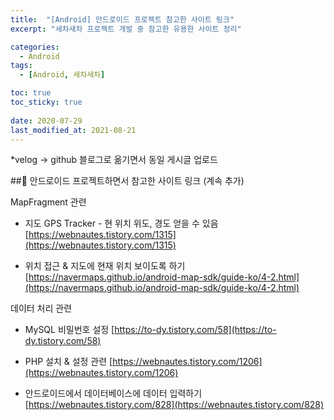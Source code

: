 ```yaml
---
title:  "[Android] 안드로이드 프로젝트 참고한 사이트 링크"
excerpt: "세차새차 프로젝트 개발 중 참고한 유용한 사이트 정리"

categories:
  - Android
tags:
  - [Android, 세차새차]

toc: true
toc_sticky: true
 
date: 2020-07-29
last_modified_at: 2021-08-21
---
```

*velog -> github 블로그로 옮기면서 동일 게시글 업로드

##🦥 안드로이드 프로젝트하면서 참고한 사이트 링크 (계속 추가)

MapFragment 관련
* 지도 GPS Tracker - 현 위치 위도, 경도 얻을 수 있음
[https://webnautes.tistory.com/1315](https://webnautes.tistory.com/1315)

* 위치 접근 & 지도에 현재 위치 보이도록 하기
[https://navermaps.github.io/android-map-sdk/guide-ko/4-2.html](https://navermaps.github.io/android-map-sdk/guide-ko/4-2.html)


데이터 처리 관련
* MySQL 비밀번호 설정
[https://to-dy.tistory.com/58](https://to-dy.tistory.com/58)

* PHP 설치 & 설정 관련
[https://webnautes.tistory.com/1206](https://webnautes.tistory.com/1206)

* 안드로이드에서 데이터베이스에 데이터 입력하기
[https://webnautes.tistory.com/828](https://webnautes.tistory.com/828)
